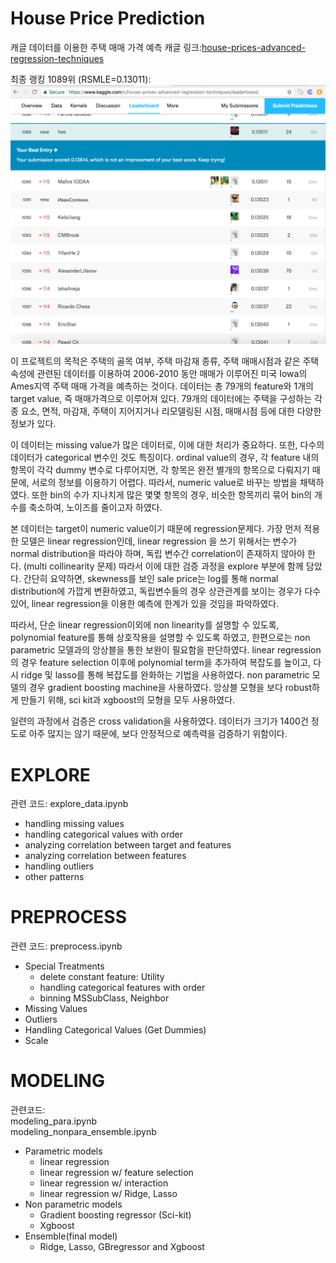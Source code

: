 # House Price Prediction

캐글 데이터를 이용한 주택 매매 가격 예측
캐글 링크:[house-prices-advanced-regression-techniques](https://www.kaggle.com/c/house-prices-advanced-regression-techniques)

최종 랭킹 1089위 (RSMLE=0.13011):
![](mix4_ranking.png?raw=true)

이 프로젝트의 목적은 주택의 골목 여부, 주택 마감재 종류, 주택 매매시점과 같은 주택 속성에 관련된 데이터를 이용하여 2006-2010 동안 매매가 이루어진 미국 Iowa의 Ames지역 주택 매매 가격을 예측하는 것이다.
데이터는 총 79개의 feature와 1개의 target value, 즉 매매가격으로 이루어져 있다. 79개의 데이터에는 주택을 구성하는 각종 요소, 면적, 마감재, 주택이 지어지거나 리모델링된 시점, 매매시점 등에 대한 다양한 정보가 있다.

이 데이터는 missing value가 많은 데이터로, 이에 대한 처리가 중요하다. 또한, 다수의 데이터가 categorical 변수인 것도 특징이다.
ordinal value의 경우, 각 feature 내의 항목이 각각 dummy 변수로 다루어지면, 각 항목은 완전 별개의 항목으로 다뤄지기 때문에, 서로의 정보를 이용하기 어렵다. 따라서, numeric value로 바꾸는 방법을 채택하였다.
또한 bin의 수가 지나치게 많은 몇몇 항목의 경우, 비슷한 항목끼리 묶어 bin의 개수를 축소하여, 노이즈를 줄이고자 하였다. 

본 데이터는 target이 numeric value이기 때문에 regression문제다. 가장 먼저 적용한 모델은  linear regression인데, linear regression 을 쓰기 위해서는 변수가 normal distribution을 따라야 하며, 독립 변수간 correlation이 존재하지 않아야 한다. (multi collinearity 문제) 따라서 이에 대한 검증 과정을 explore 부분에 함께 담았다. 간단히 요약하면, skewness를 보인 sale price는 log를 통해 normal distribution에 가깝게 변환하였고, 독립변수들의 경우 상관관계를 보이는 경우가 다수 있어, linear regression을 이용한 예측에 한계가 있을 것임을 파악하였다.

따라서, 단순 linear regression이외에 non linearity를 설명할 수 있도록, polynomial feature를 통해 상호작용을 설명할 수 있도록 하였고, 한편으로는 non parametric 모델과의 앙상블을 통한 보완이 필요함을 판단하였다.
linear regression의 경우 feature selection 이후에 polynomial term을 추가하여 복잡도를 높이고, 다시 ridge 및 lasso를 통해 복잡도를 완화하는 기법을 사용하였다.
non parametric 모델의 경우 gradient boosting machine을 사용하였다. 앙상블 모형을 보다  robust하게 만들기 위해, sci kit과 xgboost의 모형을 모두 사용하였다.

일련의 과정에서 검증은 cross validation을 사용하였다. 데이터가 크기가 1400건 정도로 아주 많지는 않기 때문에, 보다 안정적으로 예측력을 검증하기 위함이다.




# EXPLORE
관련 코드: explore_data.ipynb
- handling missing values
- handling categorical values with order
- analyzing correlation between target and features
- analyzing correlation between features
- handling outliers
- other patterns

# PREPROCESS
관련 코드: preprocess.ipynb
- Special Treatments
  - delete constant feature: Utility
  - handling categorical features with order
  - binning MSSubClass, Neighbor
- Missing Values
- Outliers
- Handling Categorical Values (Get Dummies)
- Scale

# MODELING
관련코드:    
modeling_para.ipynb    
modeling_nonpara_ensemble.ipynb

- Parametric models
    - linear regression
    - linear regression w/ feature selection
    - linear regression w/ interaction
    - linear regression w/ Ridge, Lasso
- Non parametric models
    - Gradient boosting regressor (Sci-kit)
    - Xgboost
- Ensemble(final model)
    - Ridge, Lasso, GBregressor and Xgboost
